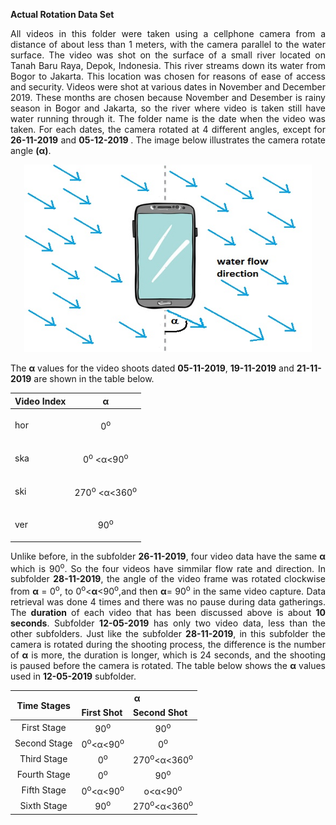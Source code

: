 <b> Actual Rotation Data Set </b>
<p align="justify">
All videos in this folder were taken using a cellphone camera from a distance of about less than 1 meters, with the camera parallel to
the water surface. The video was shot  on the surface of a small river located on Tanah Baru Raya, Depok, Indonesia. This river streams down its water from Bogor to  Jakarta.  This location was chosen for reasons of ease of access and security. Videos were shot at various dates in November and December 2019. These months are chosen because November and Desember is rainy season in Bogor and Jakarta,  so  the  river  where  video is taken still have water running through it. The folder name is the date when the video was taken.
For each dates, the camera rotated at 4 different angles, except for <b>26-11-2019</b> and <b> 05-12-2019 </b>. The image below illustrates the camera rotate angle <b>(&alpha;)</b>.
 </p>

<p align="center">
  <img width="460" height="300" src="https://github.com/BenSirenden/Open-Channel-Water-Flow-Video/blob/main/images/water%20direction.jpg">
</p>

<p>
 The <b>&alpha;</b> values for the video shoots dated <b>05-11-2019</b>, <b>19-11-2019</b> and <b>21-11-2019</b> are shown in the table below.
</p>
 
 <table align="center">
  <thead>
    <tr>
       <th><b>Video Index</b></th>
       <th><b>&alpha;</b></th>
     </tr>
  </thead>
 <tbody>
  <tr>
    <td class="tg-0pky">hor</td>
    <td class="tg-0pky"><p align="center"> 0<sup>o</sup> </p></td>
  </tr>
  <tr>
    <td class="tg-0pky">ska</td>
   <td class="tg-0pky"><p align="center"> 0<sup>o</sup> <&alpha;<90<sup>o</sup> </p></td>
  </tr>
  <tr>
    <td class="tg-0pky">ski</td>
    <td class="tg-c3ow"><p align="center">270<sup>o</sup> <&alpha;<360<sup>o</sup></p></td>
  </tr>
  <tr>
    <td class="tg-0pky">ver</td>
    <td class="tg-c3ow"><p align="center">90<sup>o</sup></p></td>
  </tr>
 </tbody>
 </table>
 
 
<p align="justify">
Unlike before, in the subfolder <b>26-11-2019</b>, four video data have the same <b>&alpha;</b> which is 90<sup>o</sup>. So the four videos have simmilar flow rate and direction. In subfolder <b>28-11-2019</b>, the angle of the video frame was rotated clockwise from <b>α</b> = 0<sup>o</sup>, to 0<sup>o</sup><<b>α</b><90<sup>o</sup>,and then <b>α</b>= 90<sup>o</sup> in the same video capture. Data retrieval  was  done  4  times and there was no pause during data gatherings. The <b>duration</b> of each video that has been discussed above is about <b>10 seconds</b>. Subfolder <b>12-05-2019</b> has only two video data, less than the other subfolders. Just like the subfolder <b>28-11-2019</b>, in this subfolder the camera is rotated during the shooting process, the difference is the number of <b>α</b> is more, the duration is longer, which is 24 seconds, and the shooting is paused before the camera is rotated. The table below shows the <b>α</b> values used in <b>12-05-2019</b> subfolder.
 </p>
 
<table align="center">
<thead>
  <tr>
    <th class="tg-c3ow" rowspan="2">Time Stages</th>
    <th class="tg-c3ow" colspan="2">&alpha;</th>
  </tr>
  <tr>
   <td class="tg-c3ow"><b>First Shot</b></td>
   <td class="tg-c3ow"><b>Second Shot</b></td>
  </tr>
</thead>
<tbody>
  <tr align="center">
    <td class="tg-0pky">First Stage</td>
    <td class="tg-c3ow">90<sup>o</sup></td>
    <td class="tg-c3ow">90<sup>o</sup></td>
  </tr>
  <tr align="center">
    <td class="tg-0pky">Second Stage</td>
    <td class="tg-c3ow">0<sup>o</sup><&alpha;<90<sup>o</sup></td>
    <td class="tg-c3ow">0<sup>o</sup></td>
  </tr>
  <tr align="center">
    <td class="tg-0pky">Third Stage</td>
    <td class="tg-c3ow">0<sup>o</sup></td>
    <td class="tg-c3ow">270<sup>o</sup><&alpha;<360<sup>o</sup></td>
  </tr>
  <tr align="center">
    <td class="tg-0pky">Fourth Stage</td>
    <td class="tg-c3ow">0<sup>o</sup></td>
    <td class="tg-c3ow">90<sup>o</sup></td>
  </tr>
  <tr align="center">
    <td class="tg-0lax">Fifth Stage</td>
    <td class="tg-baqh">0<sup>o</sup><&alpha;<90<sup>o</sup></td>
    <td class="tg-baqh"0<sup>o</sup><&alpha;<90<sup>o</sup></td>
  </tr>
  <tr align="center">
    <td class="tg-0lax">Sixth Stage</td>
    <td class="tg-baqh">90<sup>o</sup></td>
    <td class="tg-baqh">270<sup>o</sup><&alpha;<360<sup>o</sup></td>
  </tr>
</tbody>
</table>
